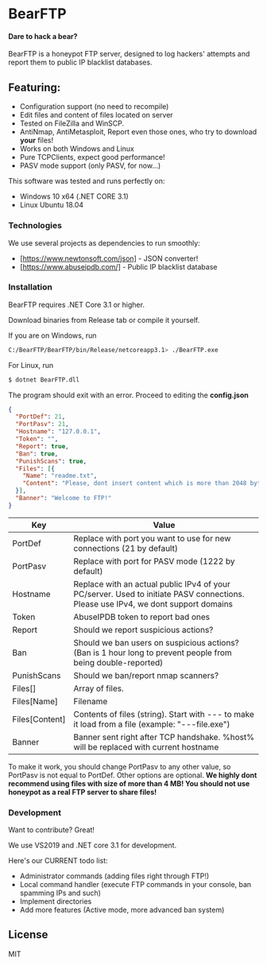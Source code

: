 # BearFTP
#### Dare to hack a bear?

BearFTP is a honeypot FTP server, designed to log hackers' attempts and report them to public IP blacklist databases.

## Featuring:

  - Configuration support (no need to recompile)
  - Edit files and content of files located on server
  - Tested on FileZilla and WinSCP.
  - AntiNmap, AntiMetasploit, Report even those ones, who try to download **your** files!
  - Works on both Windows and Linux
  - Pure TCPClients, expect good performance!
  - PASV mode support (only PASV, for now...)


This software was tested and runs perfectly on:
  - Windows 10 x64 (.NET CORE 3.1)
  - Linux Ubuntu 18.04

### Technologies

We use several projects as dependencies to run smoothly:

* [https://www.newtonsoft.com/json] - JSON converter!
* [https://www.abuseipdb.com/] - Public IP blacklist database

### Installation

BearFTP requires .NET Core 3.1 or higher.

Download binaries from Release tab or compile it yourself.

If you are on Windows, run
```sh
C:/BearFTP/BearFTP/bin/Release/netcoreapp3.1> ./BearFTP.exe
```
For Linux, run
```sh
$ dotnet BearFTP.dll
```
The program should exit with an error. Proceed to editing the **config.json**
```json
{
  "PortDef": 21,
  "PortPasv": 21,
  "Hostname": "127.0.0.1",
  "Token": "",
  "Report": true,
  "Ban": true,
  "PunishScans": true,
  "Files": [{
    "Name": "readme.txt",
    "Content": "Please, dont insert content which is more than 2048 bytes!"
  }],
  "Banner": "Welcome to FTP!"
}
```
| Key | Value |
| ------ | ------ |
| PortDef | Replace with port you want to use for new connections (21 by default) |
| PortPasv | Replace with port for PASV mode (1222 by default) |
| Hostname | Replace with an actual public IPv4 of your PC/server. Used to initiate PASV connections. Please use IPv4, we dont support domains |
| Token | AbuseIPDB token to report bad ones |
| Report | Should we report suspicious actions? |
| Ban | Should we ban users on suspicious actions? (Ban is 1 hour long to prevent people from being double-reported) |
| PunishScans | Should we ban/report nmap scanners? |
| Files[] | Array of files. |
| Files[Name] | Filename |
| Files[Content] | Contents of files (string). Start with --- to make it load from a file (example: "---file.exe") |
| Banner | Banner sent right after TCP handshake. %host% will be replaced with current hostname |

To make it work, you should change PortPasv to any other value, so PortPasv is not equal to PortDef. Other options are optional.
**We highly dont recommend using files with size of more than 4 MB! You should not use honeypot as a real FTP server to share files!**

### Development

Want to contribute? Great!

We use VS2019 and .NET core 3.1 for development.

Here's our CURRENT todo list:
- Administrator commands (adding files right through FTP!)
- Local command handler (execute FTP commands in your console, ban spamming IPs and such)
- Implement directories
- Add more features (Active mode, more advanced ban system)


License
----

MIT